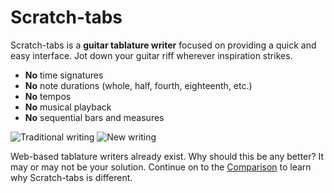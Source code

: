 # Scratch-tabs

Scratch-tabs is a **guitar tablature writer** focused on providing a quick and easy interface. Jot down your guitar riff wherever inspiration strikes.

- **No** time signatures
- **No** note durations (whole, half, fourth, eighteenth, etc.)
- **No** tempos
- **No** musical playback
- **No** sequential bars and measures


![Traditional writing](/home/ram/Desktop/tab-wiki/home/crossed-tuxguitar.png)
![New writing](/home/ram/Desktop/tab-wiki/home/scratch-tab.png)

Web-based tablature writers already exist. Why should this be any better? It may or may not be your solution. Continue on to the [Comparison](/home/ram/Desktop/tab-wiki/Comparison.md) to learn why Scratch-tabs is different.

